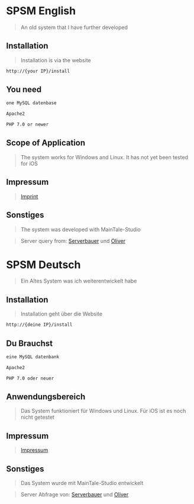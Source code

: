 # SPSM English

>An old system that I have further developed

## Installation

>Installation is via the website

```bash
http://{your IP}/install
```

## You need

```bash
one MySQL datenbase

Apache2

PHP 7.0 or newer
```

## Scope of Application
>The system works for Windows and Linux. It has not yet been tested for iOS

## Impressum
>[Imprint](https://luedeke.xyz/impressum.html)



## Sonstiges
>The system was developed with MainTale-Studio

>Server query from: [Serverbauer](https://github.com/serverbauer) und [Oliver](https://github.com/Oliver-jauch)





# SPSM Deutsch

>Ein Altes System was ich weiterentwickelt habe

## Installation

>Installation geht über die Website

```bash
http://{deine IP}/install
```

## Du Brauchst

```bash
eine MySQL datenbank

Apache2

PHP 7.0 oder neuer
```

## Anwendungsbereich 
>Das System funktioniert für Windows und Linux. Für iOS ist es noch nicht getestet

## Impressum
>[Impressum](https://luedeke.xyz/impressum.html)



## Sonstiges
>Das System wurde mit MainTale-Studio entwickelt

>Server Abfrage von: [Serverbauer](https://github.com/serverbauer) und [Oliver](https://github.com/Oliver-jauch)
